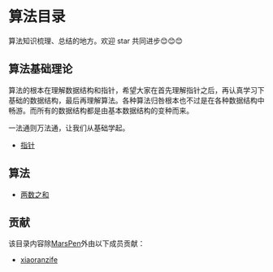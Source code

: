 # 算法目录
算法知识梳理、总结的地方。欢迎 star 共同进步😊😊😊


## 算法基础理论
[指针]: ./poninter.md "pointer"

算法的根本在理解数据结构和指针，希望大家在首先理解指针之后，再认真学习下基础的数据结构，最后再理解算法。各种算法归咎根本也不过是在各种数据结构中畅游。而所有的数据结构都是由基本数据结构的变种而来。

一法通则万法通，让我们从基础学起。

- [指针]



## 算法
[两数之和]: ./TwoSum.md "两数之和"

- [两数之和]


## 贡献
该目录内容除[MarsPen](https://github.com/MarsPen "任博")外由以下成员贡献：

- [xiaoranzife](https://github.com/FontEndArt "前端小然子")

